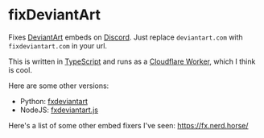 fixDeviantArt
=============

Fixes [DeviantArt](https://www/deviantart.com/) embeds on [Discord](https://). Just replace `deviantart.com` with `fixdeviantart.com` in your url.

This is written in [TypeScript](https://www.typescriptlang.org/) and runs as a [Cloudflare Worker](https://workers.cloudflare.com/), which I think is cool.

Here are some other versions:
- Python: [fxdeviantart](https://github.com/robinuniverse/fxdeviantart)
- NodeJS: [fxdeviantart.js](https://github.com/DorukSega/fxdeviantart.js)

Here's a list of some other embed fixers I've seen: https://fx.nerd.horse/
